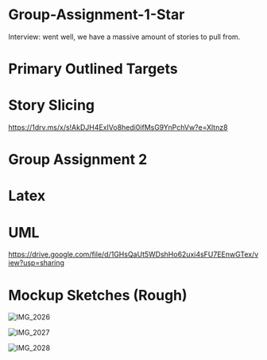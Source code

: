 # Group-Assignment-1-Star
Interview: went well, we have a massive amount of stories to pull from.

# Primary Outlined Targets

# Story Slicing
[https://1drv.ms/x/s!AkDJH4ExIVo8hedi0ifMsG9YnPchVw?e=Xltnz8
](https://onedrive.live.com/edit?id=3C5A2131811FC940!95204&resid=3C5A2131811FC940!95204&ithint=file%2cxlsx&authkey=!ABr06iYIycLPXmQ&wdo=2&cid=3c5a2131811fc940)

# Group Assignment 2

# Latex

# UML
https://drive.google.com/file/d/1GHsQaUt5WDshHo62uxi4sFU7EEnwGTex/view?usp=sharing
# Mockup Sketches (Rough)
![IMG_2026](https://github.com/user-attachments/assets/40cb9a81-c67d-438d-a088-a57df9b80a35)

![IMG_2027](https://github.com/user-attachments/assets/d8b68149-2ec2-494f-868a-750b74eddad3)


![IMG_2028](https://github.com/user-attachments/assets/edeba4b4-c309-4c16-8c6c-d80d18ef8ebb)

